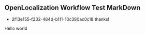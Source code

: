 ## OpenLocalization Workflow Test MarkDown
* 2f13e155-f232-484d-b111-10c390ac0c18 
thanks!

Hello world